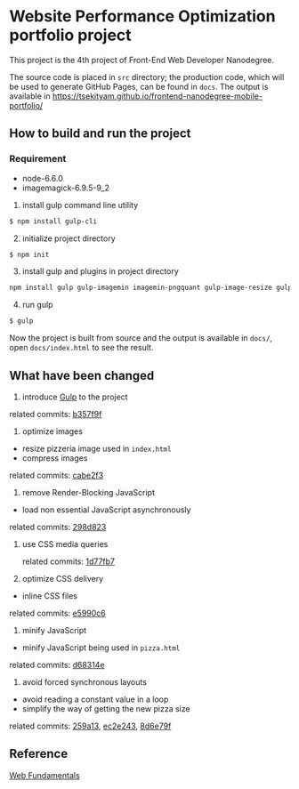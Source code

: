 # Website Performance Optimization portfolio project

This project is the 4th project of Front-End Web Developer Nanodegree.

The source code is placed in `src` directory; the production code, which will be used to generate GitHub Pages, can be found in `docs`. The output is available in https://tsekityam.github.io/frontend-nanodegree-mobile-portfolio/

## How to build and run the project

### Requirement
* node-6.6.0
* imagemagick-6.9.5-9_2

1. install gulp command line utility
```sh
$ npm install gulp-cli
```

2. initialize project directory
``` sh
$ npm init
```

3. install gulp and plugins in project directory
``` sh
npm install gulp gulp-imagemin imagemin-pngquant gulp-image-resize gulp-rename gulp-uglify
```

4. run gulp
``` sh
$ gulp
```
Now the project is built from source and the output is available in `docs/`, open `docs/index.html` to see the result.

## What have been changed

1. introduce [Gulp](http://gulpjs.com) to the project

 related commits: [b357f9f](https://github.com/tsekityam/frontend-nanodegree-mobile-portfolio/commit/b357f9f99ba0828431353d6ea8008993d47eab96)

1. optimize images
  * resize pizzeria image used in `index.html`
  * compress images

   related commits: [cabe2f3](https://github.com/tsekityam/frontend-nanodegree-mobile-portfolio/commit/cabe2f3b929987f4236ee23f95cb2e7d7f2307c7)

1. remove Render-Blocking JavaScript
  * load non essential JavaScript asynchronously

   related commits: [298d823](https://github.com/tsekityam/frontend-nanodegree-mobile-portfolio/commit/298d823a72e84cc60a6a84d094e110e0bbeb43f4)

1. use CSS media queries

    related commits: [1d77fb7](https://github.com/tsekityam/frontend-nanodegree-mobile-portfolio/commit/1d77fb72e4073515a59fc7a3c3955087e26e71f2)

1. optimize CSS delivery
  * inline CSS files

  related commits:  [e5990c6](https://github.com/tsekityam/frontend-nanodegree-mobile-portfolio/commit/e5990c68e396f359e4577d4e0a07c096f21fe154)

1. minify JavaScript
  * minify JavaScript being used in `pizza.html`

  related commits: [d68314e](https://github.com/tsekityam/frontend-nanodegree-mobile-portfolio/commit/d68314e4c9871a3a2cac58a679f709c388e04aab)

1. avoid forced synchronous layouts
  * avoid reading a constant value in a loop
  * simplify the way of getting the new pizza size

  related commits:
   [259a13](https://github.com/tsekityam/frontend-nanodegree-mobile-portfolio/commit/259a13054cbf2de17132287b305be703bb945577),  [ec2e243](https://github.com/tsekityam/frontend-nanodegree-mobile-portfolio/commit/ec2e243546faf5ebb6be7095b343b43e2c491635),  [8d6e79f](https://github.com/tsekityam/frontend-nanodegree-mobile-portfolio/commit/8d6e79f4333c87a334447aad645b18e0800fa26e)

## Reference
[Web Fundamentals ](https://developers.google.com/web/fundamentals/?hl=en)

